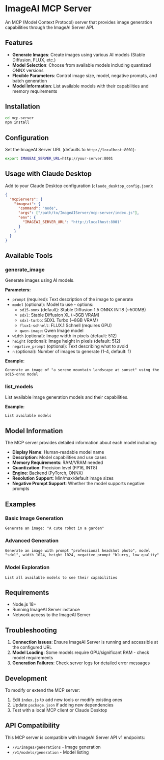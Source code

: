 # ImageAI MCP Server

An MCP (Model Context Protocol) server that provides image generation capabilities through the ImageAI Server API.

## Features

- **Generate Images**: Create images using various AI models (Stable Diffusion, FLUX, etc.)
- **Model Selection**: Choose from available models including quantized ONNX versions
- **Flexible Parameters**: Control image size, model, negative prompts, and batch generation
- **Model Information**: List available models with their capabilities and memory requirements

## Installation

```bash
cd mcp-server
npm install
```

## Configuration

Set the ImageAI Server URL (defaults to `http://localhost:8001`):

```bash
export IMAGEAI_SERVER_URL=http://your-server:8001
```

## Usage with Claude Desktop

Add to your Claude Desktop configuration (`claude_desktop_config.json`):

```json
{
  "mcpServers": {
    "imageai": {
      "command": "node",
      "args": ["/path/to/ImageAIServer/mcp-server/index.js"],
      "env": {
        "IMAGEAI_SERVER_URL": "http://localhost:8001"
      }
    }
  }
}
```

## Available Tools

### generate_image

Generate images using AI models.

**Parameters:**
- `prompt` (required): Text description of the image to generate
- `model` (optional): Model to use - options:
  - `sd15-onnx` (default): Stable Diffusion 1.5 ONNX INT8 (~500MB)
  - `sdxl`: Stable Diffusion XL (~8GB VRAM)
  - `sdxl-turbo`: SDXL Turbo (~8GB VRAM)
  - `flux1-schnell`: FLUX.1 Schnell (requires GPU)
  - `qwen-image`: Qwen Image model
- `width` (optional): Image width in pixels (default: 512)
- `height` (optional): Image height in pixels (default: 512)
- `negative_prompt` (optional): Text describing what to avoid
- `n` (optional): Number of images to generate (1-4, default: 1)

**Example:**
```
Generate an image of "a serene mountain landscape at sunset" using the sd15-onnx model
```

### list_models

List available image generation models and their capabilities.

**Example:**
```
List available models
```

## Model Information

The MCP server provides detailed information about each model including:

- **Display Name**: Human-readable model name
- **Description**: Model capabilities and use cases
- **Memory Requirements**: RAM/VRAM needed
- **Quantization**: Precision level (FP16, INT8)
- **Engine**: Backend (PyTorch, ONNX)
- **Resolution Support**: Min/max/default image sizes
- **Negative Prompt Support**: Whether the model supports negative prompts

## Examples

### Basic Image Generation
```
Generate an image: "A cute robot in a garden"
```

### Advanced Generation
```
Generate an image with prompt "professional headshot photo", model "sdxl", width 1024, height 1024, negative_prompt "blurry, low quality"
```

### Model Exploration
```
List all available models to see their capabilities
```

## Requirements

- Node.js 18+
- Running ImageAI Server instance
- Network access to the ImageAI Server

## Troubleshooting

1. **Connection Issues**: Ensure ImageAI Server is running and accessible at the configured URL
2. **Model Loading**: Some models require GPU/significant RAM - check model requirements
3. **Generation Failures**: Check server logs for detailed error messages

## Development

To modify or extend the MCP server:

1. Edit `index.js` to add new tools or modify existing ones
2. Update `package.json` if adding new dependencies
3. Test with a local MCP client or Claude Desktop

## API Compatibility

This MCP server is compatible with ImageAI Server API v1 endpoints:
- `/v1/images/generations` - Image generation
- `/v1/models/generation` - Model listing